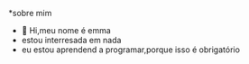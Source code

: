 *sobre mim
- 👋 Hi,meu nome é emma
- estou interresada em nada
- eu estou aprendend  a programar,porque isso é obrigatório
